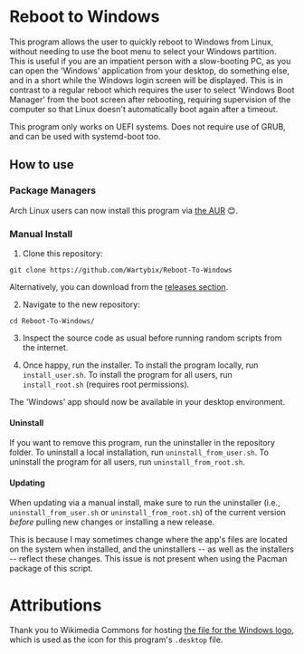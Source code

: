 # Reboot to Windows
This program allows the user to quickly reboot to Windows from Linux, without needing to use the boot menu to select your Windows partition.
This is useful if you are an impatient person with a slow-booting PC, as you can open the 'Windows' application from your desktop, do something else, and in a short while the Windows login screen will be displayed.
This is in contrast to a regular reboot which requires the user to select 'Windows Boot Manager' from the boot screen after rebooting, requiring supervision of the computer so that Linux doesn't automatically boot again after a timeout.

This program only works on UEFI systems.
Does not require use of GRUB, and can be used with systemd-boot too.

## How to use
### Package Managers
Arch Linux users can now install this program via [the AUR](https://aur.archlinux.org/packages/reboot-to-windows) 😊.

### Manual Install
1. Clone this repository:
```
git clone https://github.com/Wartybix/Reboot-To-Windows
```
Alternatively, you can download from the [releases section](https://github.com/Wartybix/Reboot-To-Windows/releases).

2. Navigate to the new repository:
```
cd Reboot-To-Windows/
```

3. Inspect the source code as usual before running random scripts from the internet.

3. Once happy, run the installer. To install the program locally, run `install_user.sh`. To install the program for all users, run `install_root.sh` (requires root permissions).

The 'Windows' app should now be available in your desktop environment.

#### Uninstall
If you want to remove this program, run the uninstaller in the repository folder.
To uninstall a local installation, run `uninstall_from_user.sh`.
To uninstall the program for all users, run `uninstall_from_root.sh`.

#### Updating
When updating via a manual install, make sure to run the uninstaller (i.e., `uninstall_from_user.sh` or `uninstall_from_root.sh`) of the current version *before* pulling new changes or installing a new release.

This is because I may sometimes change where the app's files are located on the system when installed, and the uninstallers -- as well as the installers -- reflect these changes.
This issue is not present when using the Pacman package of this script.

# Attributions
Thank you to Wikimedia Commons for hosting [the file for the Windows logo](https://en.m.wikipedia.org/wiki/File:Windows_logo_-_2021.svg), which is used as the icon for this program's `.desktop` file.

